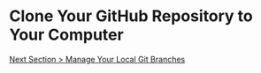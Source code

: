 # Clone Your GitHub Repository to Your Computer







[Next Section > Manage Your Local Git Branches](section_6.md "Manage Your Local Git Branches")


